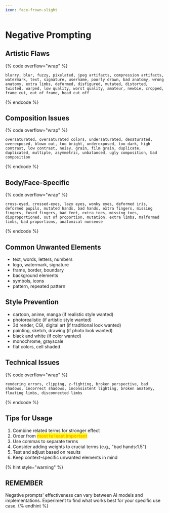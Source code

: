 ```yaml
---
icon: face-frown-slight
---
```


# Negative Prompting

## Artistic Flaws

{% code overflow="wrap" %}
```
blurry, blur, fuzzy, pixelated, jpeg artifacts, compression artifacts, watermark, text, signature, username, poorly drawn, bad anatomy, wrong anatomy, extra limbs, deformed, disfigured, mutated, distorted, twisted, warped, low quality, worst quality, amateur, newbie, cropped, frame cut, out of frame, head cut off
```
{% endcode %}

## Composition Issues

{% code overflow="wrap" %}
```
oversaturated, oversaturated colors, undersaturated, desaturated, overexposed, blown out, too bright, underexposed, too dark, high contrast, low contrast, noisy, grain, film grain, duplicate, duplicated, multiple, asymmetric, unbalanced, ugly composition, bad composition
```
{% endcode %}

## Body/Face-Specific

{% code overflow="wrap" %}
```
cross-eyed, crossed-eyes, lazy eyes, wonky eyes, deformed iris, deformed pupils, mutated hands, bad hands, extra fingers, missing fingers, fused fingers, bad feet, extra toes, missing toes, disproportioned, out of proportion, mutation, extra limbs, malformed limbs, bad proportions, anatomical nonsense
```
{% endcode %}

## Common Unwanted Elements

* text, words, letters, numbers
* logo, watermark, signature
* frame, border, boundary
* background elements
* symbols, icons
* pattern, repeated pattern

## Style Prevention

* cartoon, anime, manga (if realistic style wanted)
* photorealistic (if artistic style wanted)
* 3d render, CGI, digital art (if traditional look wanted)
* painting, sketch, drawing (if photo look wanted)
* black and white (if color wanted)
* monochrome, grayscale
* flat colors, cell shaded

## Technical Issues

{% code overflow="wrap" %}
```
rendering errors, clipping, z-fighting, broken perspective, bad shadows, incorrect shadows, inconsistent lighting, broken anatomy, floating limbs, disconnected limbs
```
{% endcode %}

## Tips for Usage

1. Combine related terms for stronger effect
2. Order from <mark style="color:orange;">**most to least important**</mark>
3. Use commas to separate terms
4. Consider adding weights to crucial terms (e.g., "bad hands:1.5")
5. Test and adjust based on results
6. Keep context-specific unwanted elements in mind

{% hint style="warning" %}
## **REMEMBER**

Negative prompts' effectiveness can vary between AI models and implementations. Experiment to find what works best for your specific use case.
{% endhint %}
